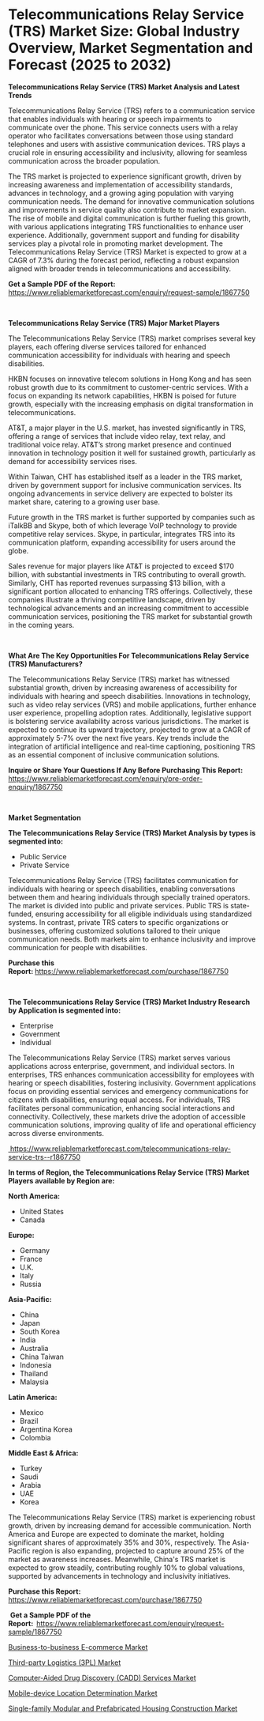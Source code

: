 <p><h1>Telecommunications Relay Service (TRS) Market Size: Global Industry Overview, Market Segmentation and Forecast (2025 to 2032)</h1></p><p><strong>Telecommunications Relay Service (TRS) Market Analysis and Latest Trends</strong></p>
<p><p>Telecommunications Relay Service (TRS) refers to a communication service that enables individuals with hearing or speech impairments to communicate over the phone. This service connects users with a relay operator who facilitates conversations between those using standard telephones and users with assistive communication devices. TRS plays a crucial role in ensuring accessibility and inclusivity, allowing for seamless communication across the broader population.</p><p>The TRS market is projected to experience significant growth, driven by increasing awareness and implementation of accessibility standards, advances in technology, and a growing aging population with varying communication needs. The demand for innovative communication solutions and improvements in service quality also contribute to market expansion. The rise of mobile and digital communication is further fueling this growth, with various applications integrating TRS functionalities to enhance user experience. Additionally, government support and funding for disability services play a pivotal role in promoting market development. The Telecommunications Relay Service (TRS) Market is expected to grow at a CAGR of 7.3% during the forecast period, reflecting a robust expansion aligned with broader trends in telecommunications and accessibility.</p></p>
<p><strong>Get a Sample PDF of the Report:&nbsp;</strong> <a href="https://www.reliablemarketforecast.com/enquiry/request-sample/1867750?utm_campaign=1134&utm_medium=2&utm_source=Github&utm_content=ia&utm_term=11032025&utm_id=telecommunications-relay-service-trs">https://www.reliablemarketforecast.com/enquiry/request-sample/1867750</a></p>
<p>&nbsp;</p>
<p><strong>Telecommunications Relay Service (TRS) Major Market Players</strong></p>
<p><p>The Telecommunications Relay Service (TRS) market comprises several key players, each offering diverse services tailored for enhanced communication accessibility for individuals with hearing and speech disabilities. </p><p>HKBN focuses on innovative telecom solutions in Hong Kong and has seen robust growth due to its commitment to customer-centric services. With a focus on expanding its network capabilities, HKBN is poised for future growth, especially with the increasing emphasis on digital transformation in telecommunications.</p><p>AT&T, a major player in the U.S. market, has invested significantly in TRS, offering a range of services that include video relay, text relay, and traditional voice relay. AT&T’s strong market presence and continued innovation in technology position it well for sustained growth, particularly as demand for accessibility services rises.</p><p>Within Taiwan, CHT has established itself as a leader in the TRS market, driven by government support for inclusive communication services. Its ongoing advancements in service delivery are expected to bolster its market share, catering to a growing user base.</p><p>Future growth in the TRS market is further supported by companies such as iTalkBB and Skype, both of which leverage VoIP technology to provide competitive relay services. Skype, in particular, integrates TRS into its communication platform, expanding accessibility for users around the globe.</p><p>Sales revenue for major players like AT&T is projected to exceed $170 billion, with substantial investments in TRS contributing to overall growth. Similarly, CHT has reported revenues surpassing $13 billion, with a significant portion allocated to enhancing TRS offerings. Collectively, these companies illustrate a thriving competitive landscape, driven by technological advancements and an increasing commitment to accessible communication services, positioning the TRS market for substantial growth in the coming years.</p></p>
<p>&nbsp;</p>
<p><strong>What Are The Key Opportunities For Telecommunications Relay Service (TRS) Manufacturers?</strong></p>
<p><p>The Telecommunications Relay Service (TRS) market has witnessed substantial growth, driven by increasing awareness of accessibility for individuals with hearing and speech disabilities. Innovations in technology, such as video relay services (VRS) and mobile applications, further enhance user experience, propelling adoption rates. Additionally, legislative support is bolstering service availability across various jurisdictions. The market is expected to continue its upward trajectory, projected to grow at a CAGR of approximately 5-7% over the next five years. Key trends include the integration of artificial intelligence and real-time captioning, positioning TRS as an essential component of inclusive communication solutions.</p></p>
<p><strong>Inquire or Share Your Questions If Any Before Purchasing This Report:</strong> <a href="https://www.reliablemarketforecast.com/enquiry/pre-order-enquiry/1867750?utm_campaign=1134&utm_medium=2&utm_source=Github&utm_content=ia&utm_term=11032025&utm_id=telecommunications-relay-service-trs">https://www.reliablemarketforecast.com/enquiry/pre-order-enquiry/1867750</a></p>
<p>&nbsp;</p>
<p><strong>Market Segmentation</strong></p>
<p><strong>The Telecommunications Relay Service (TRS) Market Analysis by types is segmented into:</strong></p>
<p><ul><li>Public Service</li><li>Private Service</li></ul></p>
<p><p>Telecommunications Relay Service (TRS) facilitates communication for individuals with hearing or speech disabilities, enabling conversations between them and hearing individuals through specially trained operators. The market is divided into public and private services. Public TRS is state-funded, ensuring accessibility for all eligible individuals using standardized systems. In contrast, private TRS caters to specific organizations or businesses, offering customized solutions tailored to their unique communication needs. Both markets aim to enhance inclusivity and improve communication for people with disabilities.</p></p>
<p><strong>Purchase this Report:&nbsp;</strong><a href="https://www.reliablemarketforecast.com/purchase/1867750?utm_campaign=1134&utm_medium=2&utm_source=Github&utm_content=ia&utm_term=11032025&utm_id=telecommunications-relay-service-trs">https://www.reliablemarketforecast.com/purchase/1867750</a></p>
<p>&nbsp;</p>
<p><strong>The Telecommunications Relay Service (TRS) Market Industry Research by Application is segmented into:</strong></p>
<p><ul><li>Enterprise</li><li>Government</li><li>Individual</li></ul></p>
<p><p>The Telecommunications Relay Service (TRS) market serves various applications across enterprise, government, and individual sectors. In enterprises, TRS enhances communication accessibility for employees with hearing or speech disabilities, fostering inclusivity. Government applications focus on providing essential services and emergency communications for citizens with disabilities, ensuring equal access. For individuals, TRS facilitates personal communication, enhancing social interactions and connectivity. Collectively, these markets drive the adoption of accessible communication solutions, improving quality of life and operational efficiency across diverse environments.</p></p>
<p><a href="https://www.reliablemarketforecast.com/telecommunications-relay-service-trs--r1867750?utm_campaign=1134&utm_medium=2&utm_source=Github&utm_content=ia&utm_term=11032025&utm_id=telecommunications-relay-service-trs">&nbsp;https://www.reliablemarketforecast.com/telecommunications-relay-service-trs--r1867750</a></p>
<p><strong>In terms of Region, the Telecommunications Relay Service (TRS) Market Players available by Region are:</strong></p>
<p>
    <p> <strong> North America: </strong>
        <ul>
            <li>United States</li>
            <li>Canada</li>
        </ul>
        </p> 
    <p> <strong> Europe: </strong>
        <ul>
            <li>Germany</li>
            <li>France</li>
            <li>U.K.</li>
            <li>Italy</li>
            <li>Russia</li>
        </ul>
        </p> 
    <p> <strong> Asia-Pacific: </strong>
        <ul>
            <li>China</li>
            <li>Japan</li>
            <li>South Korea</li>
            <li>India</li>
            <li>Australia</li>
            <li>China Taiwan</li>
            <li>Indonesia</li>
            <li>Thailand</li>
            <li>Malaysia</li>
        </ul>
        </p> 
    <p> <strong> Latin America: </strong>
        <ul>
            <li>Mexico</li>
            <li>Brazil</li>
            <li>Argentina Korea</li>
            <li>Colombia</li>
        </ul>
        </p> 
    <p> <strong> Middle East & Africa: </strong>
        <ul>
            <li>Turkey</li>
            <li>Saudi</li>
            <li>Arabia</li>
            <li>UAE</li>
            <li>Korea</li>
        </ul>
    </p>
    </p>
<p><p>The Telecommunications Relay Service (TRS) market is experiencing robust growth, driven by increasing demand for accessible communication. North America and Europe are expected to dominate the market, holding significant shares of approximately 35% and 30%, respectively. The Asia-Pacific region is also expanding, projected to capture around 25% of the market as awareness increases. Meanwhile, China's TRS market is expected to grow steadily, contributing roughly 10% to global valuations, supported by advancements in technology and inclusivity initiatives.</p></p>
<p><strong>Purchase this Report: </strong><a href="https://www.reliablemarketforecast.com/purchase/1867750?utm_campaign=1134&utm_medium=2&utm_source=Github&utm_content=ia&utm_term=11032025&utm_id=telecommunications-relay-service-trs">https://www.reliablemarketforecast.com/purchase/1867750</a></p>
<p>&nbsp;<strong>Get a Sample PDF of the Report:&nbsp;&nbsp;</strong><a href="https://www.reliablemarketforecast.com/enquiry/request-sample/1867750?utm_campaign=1134&utm_medium=2&utm_source=Github&utm_content=ia&utm_term=11032025&utm_id=telecommunications-relay-service-trs">https://www.reliablemarketforecast.com/enquiry/request-sample/1867750</a></p>
<p><strong></strong></p>
<p><p><a href="https://github.com/elitasvimal/Market-Research-Report-List-1/blob/main/business-to-business-e-commerce-market.md?utm_campaign=1134&utm_medium=2&utm_source=Github&utm_content=ia&utm_term=11032025&utm_id=telecommunications-relay-service-trs">Business-to-business E-commerce Market</a></p><p><a href="https://github.com/saklpelzami95/Market-Research-Report-List-1/blob/main/third-party-logistics-3pl-market.md?utm_campaign=1134&utm_medium=2&utm_source=Github&utm_content=ia&utm_term=11032025&utm_id=telecommunications-relay-service-trs">Third-party Logistics (3PL) Market</a></p><p><a href="https://github.com/meuskocov/Market-Research-Report-List-1/blob/main/computer-aided-drug-discovery-cadd-services-market.md?utm_campaign=1134&utm_medium=2&utm_source=Github&utm_content=ia&utm_term=11032025&utm_id=telecommunications-relay-service-trs">Computer-Aided Drug Discovery (CADD) Services Market</a></p><p><a href="https://github.com/genayziben/Market-Research-Report-List-1/blob/main/mobile-device-location-determination-market.md?utm_campaign=1134&utm_medium=2&utm_source=Github&utm_content=ia&utm_term=11032025&utm_id=telecommunications-relay-service-trs">Mobile-device Location Determination Market</a></p><p><a href="https://github.com/beroxiluwaya/Market-Research-Report-List-1/blob/main/single-family-modular-and-prefabricated-housing-construction-market.md?utm_campaign=1134&utm_medium=2&utm_source=Github&utm_content=ia&utm_term=11032025&utm_id=telecommunications-relay-service-trs">Single-family Modular and Prefabricated Housing Construction Market</a></p></p>